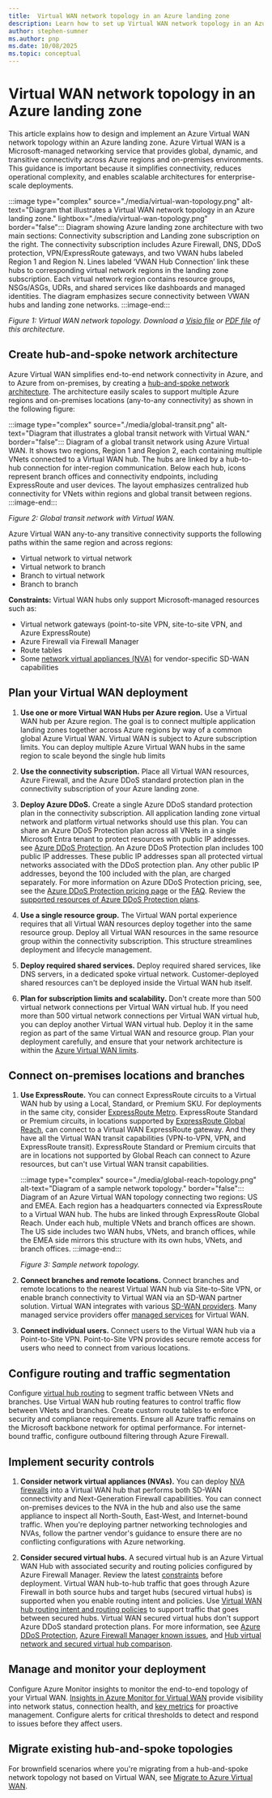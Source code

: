 ```yaml
---
title:  Virtual WAN network topology in an Azure landing zone
description: Learn how to set up Virtual WAN network topology in an Azure landing zone
author: stephen-sumner
ms.author: pnp
ms.date: 10/08/2025
ms.topic: conceptual
---
```


# Virtual WAN network topology in an Azure landing zone

This article explains how to design and implement an Azure Virtual WAN network topology within an Azure landing zone. Azure Virtual WAN is a Microsoft-managed networking service that provides global, dynamic, and transitive connectivity across Azure regions and on-premises environments. This guidance is important because it simplifies connectivity, reduces operational complexity, and enables scalable architectures for enterprise-scale deployments.

:::image type="complex" source="./media/virtual-wan-topology.png" alt-text="Diagram that illustrates a Virtual WAN network topology in an Azure landing zone." lightbox="./media/virtual-wan-topology.png" border="false":::
    Diagram showing Azure landing zone architecture with two main sections: Connectivity subscription and Landing zone subscription on the right. The connectivity subscription includes Azure Firewall, DNS, DDoS protection, VPN/ExpressRoute gateways, and two VWAN hubs labeled Region 1 and Region N. Lines labeled ‘VWAN Hub Connection’ link these hubs to corresponding virtual network regions in the landing zone subscription. Each virtual network region contains resource groups, NSGs/ASGs, UDRs, and shared services like dashboards and managed identities. The diagram emphasizes secure connectivity between VWAN hubs and landing zone networks.
:::image-end:::

*Figure 1: Virtual WAN network topology. Download a [Visio file](https://github.com/MicrosoftDocs/cloud-adoption-framework/raw/main/docs/ready/enterprise-scale/media/enterprise-scale-architecture.vsdx) or [PDF file](https://github.com/MicrosoftDocs/cloud-adoption-framework/raw/main/docs/ready/enterprise-scale/media/enterprise-scale-architecture.pdf) of this architecture.*

## Create hub-and-spoke network architecture

Azure Virtual WAN simplifies end-to-end network connectivity in Azure, and to Azure from on-premises, by creating a [hub-and-spoke network architecture](/azure/virtual-wan/virtual-wan-global-transit-network-architecture). The architecture easily scales to support multiple Azure regions and on-premises locations (any-to-any connectivity) as shown in the following figure:

:::image type="complex" source="./media/global-transit.png" alt-text="Diagram that illustrates a global transit network with Virtual WAN." border="false":::
    Diagram of a global transit network using Azure Virtual WAN. It shows two regions, Region 1 and Region 2, each containing multiple VNets connected to a Virtual WAN hub. The hubs are linked by a hub-to-hub connection for inter-region communication. Below each hub, icons represent branch offices and connectivity endpoints, including ExpressRoute and user devices. The layout emphasizes centralized hub connectivity for VNets within regions and global transit between regions.
:::image-end:::

*Figure 2: Global transit network with Virtual WAN.*

Azure Virtual WAN any-to-any transitive connectivity supports the following paths within the same region and across regions:

   - Virtual network to virtual network
   - Virtual network to branch
   - Branch to virtual network
   - Branch to branch

**Constraints:** Virtual WAN hubs only support Microsoft-managed resources such as:

   - Virtual network gateways (point-to-site VPN, site-to-site VPN, and Azure ExpressRoute)
   - Azure Firewall via Firewall Manager
   - Route tables
   - Some [network virtual appliances (NVA)](/azure/virtual-wan/about-nva-hub) for vendor-specific SD-WAN capabilities

## Plan your Virtual WAN deployment

1. **Use one or more Virtual WAN Hubs per Azure region.** Use a Virtual WAN hub per Azure region. The goal is to connect multiple application landing zones together across Azure regions by way of a common global Azure Virtual WAN. Virtual WAN is subject to Azure subscription limits. You can deploy multiple Azure Virtual WAN hubs in the same region to scale beyond the single hub limits

1. **Use the connectivity subscription.** Place all Virtual WAN resources, Azure Firewall, and the Azure DDoS standard protection plan in the connectivity subscription of your Azure landing zone.

1. **Deploy Azure DDoS.** Create a single Azure DDoS standard protection plan in the connectivity subscription. All application landing zone virtual network and platform virtual networks should use this plan. You can share an Azure DDoS Protection plan across all VNets in a single Microsoft Entra tenant to protect resources with public IP addresses. see [Azure DDoS Protection](/azure/ddos-protection/ddos-protection-overview). An Azure DDoS Protection plan includes 100 public IP addresses. These public IP addresses span all protected virtual networks associated with the DDoS protection plan. Any other public IP addresses, beyond the 100 included with the plan, are charged separately. For more information on Azure DDoS Protection pricing, see, see the [Azure DDoS Protection pricing page](https://azure.microsoft.com/pricing/details/ddos-protection/) or the [FAQ](/azure/ddos-protection/ddos-faq#how-does-pricing-work). Review the [supported resources of Azure DDoS Protection plans](/azure/ddos-protection/ddos-faq#what-are-the-supported-protected-resource-types).

1. **Use a single resource group.** The Virtual WAN portal experience requires that all Virtual WAN resources deploy together into the same resource group. Deploy all Virtual WAN resources in the same resource group within the connectivity subscription. This structure streamlines deployment and lifecycle management.

1. **Deploy required shared services.** Deploy required shared services, like DNS servers, in a dedicated spoke virtual network. Customer-deployed shared resources can't be deployed inside the Virtual WAN hub itself.

1. **Plan for subscription limits and scalability.** Don't create more than 500 virtual network connections per Virtual WAN virtual hub. If you need more than 500 virtual network connections per Virtual WAN virtual hub, you can deploy another Virtual WAN virtual hub. Deploy it in the same region as part of the same Virtual WAN and resource group. Plan your deployment carefully, and ensure that your network architecture is within the [Azure Virtual WAN limits](/azure/azure-resource-manager/management/azure-subscription-service-limits#azure-virtual-wan-limits).

## Connect on-premises locations and branches

1. **Use ExpressRoute.** You can connect ExpressRoute circuits to a Virtual WAN hub by using a Local, Standard, or Premium SKU. For deployments in the same city, consider [ExpressRoute Metro](/azure/expressroute/metro). ExpressRoute Standard or Premium circuits, in locations supported by [ExpressRoute Global Reach](/azure/expressroute/expressroute-global-reach), can connect to a Virtual WAN ExpressRoute gateway. And they have all the Virtual WAN transit capabilities (VPN-to-VPN, VPN, and ExpressRoute transit). ExpressRoute Standard or Premium circuits that are in locations not supported by Global Reach can connect to Azure resources, but can't use Virtual WAN transit capabilities.

    :::image type="complex" source="./media/global-reach-topology.png" alt-text="Diagram of a sample network topology." border="false":::
   Diagram of an Azure Virtual WAN topology connecting two regions: US and EMEA. Each region has a headquarters connected via ExpressRoute to a Virtual WAN hub. The hubs are linked through ExpressRoute Global Reach. Under each hub, multiple VNets and branch offices are shown. The US side includes two WAN hubs, VNets, and branch offices, while the EMEA side mirrors this structure with its own hubs, VNets, and branch offices.
    :::image-end:::

    *Figure 3: Sample network topology.*

1. **Connect branches and remote locations.** Connect branches and remote locations to the nearest Virtual WAN hub via Site-to-Site VPN, or enable branch connectivity to Virtual WAN via an SD-WAN partner solution. Virtual WAN integrates with various [SD-WAN providers](/azure/virtual-wan/virtual-wan-locations-partners). Many managed service providers offer [managed services](/azure/networking/networking-partners-msp) for Virtual WAN.

1. **Connect individual users.** Connect users to the Virtual WAN hub via a Point-to-Site VPN. Point-to-Site VPN provides secure remote access for users who need to connect from various locations.

## Configure routing and traffic segmentation

Configure [virtual hub routing](/azure/virtual-wan/about-virtual-hub-routing) to segment traffic between VNets and branches. Use Virtual WAN hub routing features to control traffic flow between VNets and branches. Create custom route tables to enforce security and compliance requirements. Ensure all Azure traffic remains on the Microsoft backbone network for optimal performance. For internet-bound traffic, configure outbound filtering through Azure Firewall.

## Implement security controls

1. **Consider network virtual appliances (NVAs).** You can deploy [NVA firewalls](/azure/virtual-wan/about-nva-hub#security-provided-by-nva-firewalls) into a Virtual WAN hub that performs both SD-WAN connectivity and Next-Generation Firewall capabilities. You can connect on-premises devices to the NVA in the hub and also use the same appliance to inspect all North-South, East-West, and Internet-bound traffic. When you're deploying partner networking technologies and NVAs, follow the partner vendor's guidance to ensure there are no conflicting configurations with Azure networking.

1. **Consider secured virtual hubs.** A secured virtual hub is an Azure Virtual WAN Hub with associated security and routing policies configured by Azure Firewall Manager. Review the latest [constraints](/azure/firewall-manager/overview#known-issues) before deployment. Virtual WAN hub-to-hub traffic that goes through Azure Firewall in both source hubs and target hubs (secured virtual hubs) is supported when you enable routing intent and policies. Use [Virtual WAN hub routing intent and routing policies](/azure/virtual-wan/how-to-routing-policies) to support traffic that goes between secured hubs. Virtual WAN secured virtual hubs don't support Azure DDoS standard protection plans. For more information, see [Azure DDoS Protection](/azure/ddos-protection/ddos-protection-overview), [Azure Firewall Manager known issues](/azure/firewall-manager/overview#known-issues), and [Hub virtual network and secured virtual hub comparison](/azure/firewall-manager/vhubs-and-vnets#comparison).

## Manage and monitor your deployment

Configure Azure Monitor insights to monitor the end-to-end topology of your Virtual WAN. [Insights in Azure Monitor for Virtual WAN](/azure/virtual-wan/azure-monitor-insights) provide visibility into network status, connection health, and [key metrics](/azure/virtual-wan/azure-monitor-insights#detailed) for proactive management. Configure alerts for critical thresholds to detect and respond to issues before they affect users.

## Migrate existing hub-and-spoke topologies

For brownfield scenarios where you're migrating from a hub-and-spoke network topology not based on Virtual WAN, see [Migrate to Azure Virtual WAN](/azure/virtual-wan/migrate-from-hub-spoke-topology).
